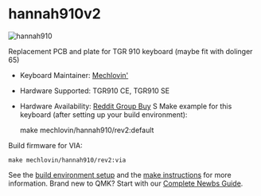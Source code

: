 # hannah910v2

![hannah910](https://i.imgur.com/rRbSn8U.jpg)

Replacement PCB and plate for TGR 910 keyboard (maybe fit with dolinger 65)

* Keyboard Maintainer: [Mechlovin'](https://github.com/mechlovin)
* Hardware Supported: TGR910 CE, TGR910 SE 
* Hardware Availability: [Reddit Group Buy](https://www.reddit.com/r/mechmarket/comments/dhwvbn/gb_1015_update_hannah_910_group_buy_tgr_910/)
S
Make example for this keyboard (after setting up your build environment):

    make mechlovin/hannah910/rev2:default

Build firmware for VIA:

    make mechlovin/hannah910/rev2:via

See the [build environment setup](https://docs.qmk.fm/#/getting_started_build_tools) and the [make instructions](https://docs.qmk.fm/#/getting_started_make_guide) for more information. Brand new to QMK? Start with our [Complete Newbs Guide](https://docs.qmk.fm/#/newbs).

